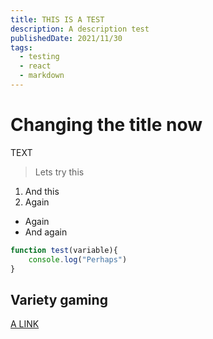 ```yaml
---
title: THIS IS A TEST
description: A description test
publishedDate: 2021/11/30
tags:
  - testing
  - react
  - markdown
---
```


# Changing the title now

TEXT

> Lets try this

1. And this
2. Again

- Again
- And again

```js
function test(variable){
    console.log("Perhaps")
}
```

## Variety gaming
[A LINK](foo.com)